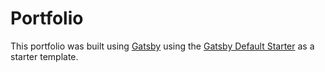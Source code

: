 # Portfolio

This portfolio was built using [Gatsby](https://www.gatsbyjs.org/) using the [Gatsby Default Starter](https://www.gatsbyjs.org/starters/gatsbyjs/gatsby-starter-default/) as a starter template.
